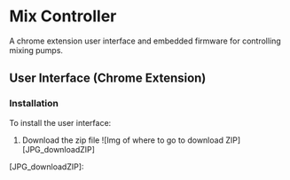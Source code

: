 # Mix Controller
A chrome extension user interface and embedded firmware for controlling mixing pumps.

## User Interface (Chrome Extension)
### Installation
To install the user interface:
1. Download the zip file
![Img of where to go to download ZIP][JPG_downloadZIP]








[JPG_downloadZIP]:
